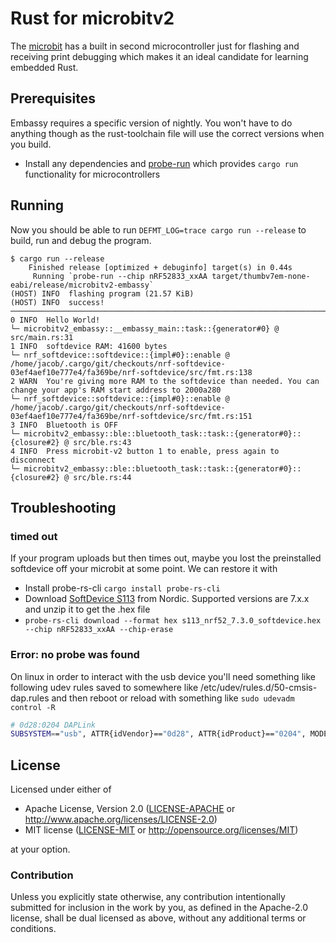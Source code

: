 # Rust for microbitv2

The [microbit](https://github.com/nrf-rs/microbit) has a built in second microcontroller just for flashing and receiving print debugging which makes it an ideal candidate for learning embedded Rust.

## Prerequisites

Embassy requires a specific version of nightly. You won't have to do anything though as the rust-toolchain file will use the correct versions when you build.

* Install any dependencies and [probe-run](https://github.com/knurling-rs/probe-run#installation) which provides `cargo run` functionality for microcontrollers

## Running

Now you should be able to run `DEFMT_LOG=trace cargo run --release` to build, run and debug the program.

```console
$ cargo run --release
    Finished release [optimized + debuginfo] target(s) in 0.44s
     Running `probe-run --chip nRF52833_xxAA target/thumbv7em-none-eabi/release/microbitv2-embassy`
(HOST) INFO  flashing program (21.57 KiB)
(HOST) INFO  success!
────────────────────────────────────────────────────────────────────────────────
0 INFO  Hello World!
└─ microbitv2_embassy::__embassy_main::task::{generator#0} @ src/main.rs:31
1 INFO  softdevice RAM: 41600 bytes
└─ nrf_softdevice::softdevice::{impl#0}::enable @ /home/jacob/.cargo/git/checkouts/nrf-softdevice-03ef4aef10e777e4/fa369be/nrf-softdevice/src/fmt.rs:138
2 WARN  You're giving more RAM to the softdevice than needed. You can change your app's RAM start address to 2000a280
└─ nrf_softdevice::softdevice::{impl#0}::enable @ /home/jacob/.cargo/git/checkouts/nrf-softdevice-03ef4aef10e777e4/fa369be/nrf-softdevice/src/fmt.rs:151
3 INFO  Bluetooth is OFF
└─ microbitv2_embassy::ble::bluetooth_task::task::{generator#0}::{closure#2} @ src/ble.rs:43
4 INFO  Press microbit-v2 button 1 to enable, press again to disconnect
└─ microbitv2_embassy::ble::bluetooth_task::task::{generator#0}::{closure#2} @ src/ble.rs:44
```

## Troubleshooting

### timed out

If your program uploads but then times out, maybe you lost the preinstalled softdevice off your microbit at some point. We can restore it with

* Install probe-rs-cli `cargo install probe-rs-cli`
* Download [SoftDevice S113](https://www.nordicsemi.com/Software-and-tools/Software/S113/Download) from Nordic. Supported versions are 7.x.x and unzip it to get the .hex file
* `probe-rs-cli download --format hex s113_nrf52_7.3.0_softdevice.hex --chip nRF52833_xxAA --chip-erase`

### Error: no probe was found

On linux in order to interact with the usb device you'll need something like following udev rules saved to somewhere like /etc/udev/rules.d/50-cmsis-dap.rules and then reboot or reload with something like `sudo udevadm control -R`

```bash
# 0d28:0204 DAPLink
SUBSYSTEM=="usb", ATTR{idVendor}=="0d28", ATTR{idProduct}=="0204", MODE:="666"
```

## License

Licensed under either of

* Apache License, Version 2.0 ([LICENSE-APACHE](LICENSE-APACHE) or
  <http://www.apache.org/licenses/LICENSE-2.0>)
* MIT license ([LICENSE-MIT](LICENSE-MIT) or <http://opensource.org/licenses/MIT>)

at your option.

### Contribution

Unless you explicitly state otherwise, any contribution intentionally submitted
for inclusion in the work by you, as defined in the Apache-2.0 license, shall be
dual licensed as above, without any additional terms or conditions.
